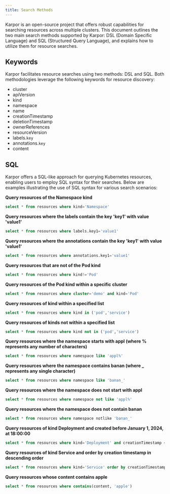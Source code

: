 ```yaml
---
title: Search Methods
---
```

Karpor is an open-source project that offers robust capabilities for searching resources across multiple clusters. This document outlines the two main search methods supported by Karpor: DSL (Domain Specific Language) and SQL (Structured Query Language), and explains how to utilize them for resource searches.

## Keywords

Karpor facilitates resource searches using two methods: DSL and SQL. Both methodologies leverage the following keywords for resource discovery:

- cluster
- apiVersion
- kind
- namespace
- name
- creationTimestamp
- deletionTimestamp
- ownerReferences
- resourceVersion
- labels.`key`
- annotations.`key`
- content

## SQL

Karpor offers a SQL-like approach for querying Kubernetes resources, enabling users to employ SQL syntax for their searches. Below are examples illustrating the use of SQL syntax for various search scenarios:

**Query resources of the Namespace kind**

```sql
select * from resources where kind='Namespace'
```

**Query resources where the labels contain the key 'key1' with value 'value1'**

```sql
select * from resources where labels.key1='value1'
```

**Query resources where the annotations contain the key 'key1' with value 'value1'**

```sql
select * from resources where annotations.key1='value1'
```

**Query resources that are not of the Pod kind**

```sql
select * from resources where kind!='Pod'
```

**Query resources of the Pod kind within a specific cluster**

```sql
select * from resources where cluster='demo' and kind='Pod'
```

**Query resources of kind within a specified list**

```sql
select * from resources where kind in ('pod','service')
```

**Query resources of kinds not within a specified list**

```sql
select * from resources where kind not in ('pod','service')
```

**Query resources where the namespace starts with appl (where % represents any number of characters)**

```sql
select * from resources where namespace like 'appl%'
```

**Query resources where the namespace contains banan (where \_ represents any single character)**

```sql
select * from resources where namespace like 'banan_'
```

**Query resources where the namespace does not start with appl**

```sql
select * from resources where namespace not like 'appl%'
```

**Query resources where the namespace does not contain banan**

```sql
select * from resources where namespace notlike 'banan_'
```

**Query resources of kind Deployment and created before January 1, 2024, at 18:00:00**

```sql
select * from resources where kind='Deployment' and creationTimestamp < '2024-01-01T18:00:00Z'
```

**Query resources of kind Service and order by creation timestamp in descending order**

```sql
select * from resources where kind='Service' order by creationTimestamp desc
```

**Query resources whose content contains apple**

```sql
select * from resources where contains(content, 'apple')
```
